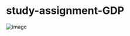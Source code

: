# study-assignment-GDP

![image](https://user-images.githubusercontent.com/45273279/137354674-e44a092a-b223-46dc-a2e9-4678cf9d69a3.png)
